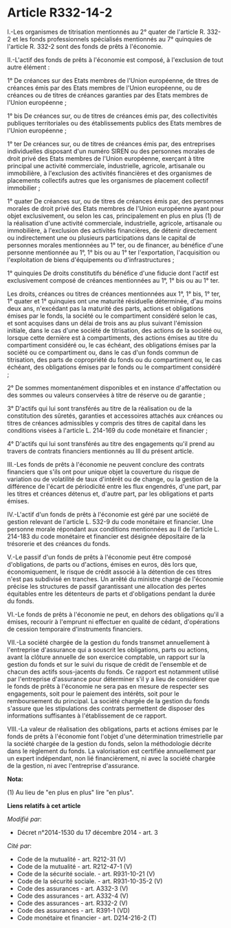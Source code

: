 # Article R332-14-2

I.-Les organismes de titrisation mentionnés au 2° quater de l'article R. 332-2 et les fonds professionnels spécialisés
mentionnés au 7° quinquies de l'article R. 332-2 sont des fonds de prêts à l'économie. 

II.-L'actif des fonds de prêts à l'économie est composé, à l'exclusion de tout autre élément : 

1° De créances sur des Etats membres de l'Union européenne, de titres de créances émis par des Etats membres de l'Union
européenne, ou de créances ou de titres de créances garanties par des Etats membres de l'Union européenne ; 

1° bis De créances sur, ou de titres de créances émis par, des collectivités publiques territoriales ou des établissements
publics des Etats membres de l'Union européenne ; 

1° ter De créances sur, ou de titres de créances émis par, des entreprises individuelles disposant d'un numéro SIREN ou des
personnes morales de droit privé des Etats membres de l'Union européenne, exerçant à titre principal une activité
commerciale, industrielle, agricole, artisanale ou immobilière, à l'exclusion des activités financières et des organismes de
placements collectifs autres que les organismes de placement collectif immobilier ; 

1° quater De créances sur, ou de titres de créances émis par, des personnes morales de droit privé des Etats membres de
l'Union européenne ayant pour objet exclusivement, ou selon les cas, principalement en plus en plus (1) de la réalisation
d'une activité commerciale, industrielle, agricole, artisanale ou immobilière, à l'exclusion des activités financières, de
détenir directement ou indirectement une ou plusieurs participations dans le capital de personnes morales mentionnées au 1°
ter, ou de financer, au bénéfice d'une personne mentionnée au 1°, 1° bis ou au 1° ter l'exportation, l'acquisition ou
l'exploitation de biens d'équipements ou d'infrastructures ; 

1° quinquies De droits constitutifs du bénéfice d'une fiducie dont l'actif est exclusivement composé de créances mentionnées
au 1°, 1° bis ou au 1° ter. 

Les droits, créances ou titres de créances mentionnées aux 1°, 1° bis, 1° ter, 1° quater et 1° quinquies ont une maturité
résiduelle déterminée, d'au moins deux ans, n'excédant pas la maturité des parts, actions et obligations émises par le fonds,
la société ou le compartiment considéré selon le cas, et sont acquises dans un délai de trois ans au plus suivant l'émission
initiale, dans le cas d'une société de titrisation, des actions de la société ou, lorsque cette dernière est à compartiments,
des actions émises au titre du compartiment considéré ou, le cas échéant, des obligations émises par la société ou ce
compartiment ou, dans le cas d'un fonds commun de titrisation, des parts de copropriété du fonds ou du compartiment ou, le
cas échéant, des obligations émises par le fonds ou le compartiment considéré ; 

2° De sommes momentanément disponibles et en instance d'affectation ou des sommes ou valeurs conservées à titre de réserve ou
de garantie ; 

3° D'actifs qui lui sont transférés au titre de la réalisation ou de la constitution des sûretés, garanties et accessoires
attachés aux créances ou titres de créances admissibles y compris des titres de capital dans les conditions visées à
l'article L. 214-169 du code monétaire et financier ; 

4° D'actifs qui lui sont transférés au titre des engagements qu'il prend au travers de contrats financiers mentionnés au III
du présent article. 

III.-Les fonds de prêts à l'économie ne peuvent conclure des contrats financiers que s'ils ont pour unique objet la
couverture du risque de variation ou de volatilité de taux d'intérêt ou de change, ou la gestion de la différence de l'écart
de périodicité entre les flux engendrés, d'une part, par les titres et créances détenus et, d'autre part, par les obligations
et parts émises. 

IV.-L'actif d'un fonds de prêts à l'économie est géré par une société de gestion relevant de l'article L. 532-9 du code
monétaire et financier. Une personne morale répondant aux conditions mentionnées au II de l'article L. 214-183 du code
monétaire et financier est désignée dépositaire de la trésorerie et des créances du fonds. 

V.-Le passif d'un fonds de prêts à l'économie peut être composé d'obligations, de parts ou d'actions, émises en euros, dès
lors que, économiquement, le risque de crédit associé à la détention de ces titres n'est pas subdivisé en tranches. Un arrêté
du ministre chargé de l'économie précise les structures de passif garantissant une allocation des pertes équitables entre les
détenteurs de parts et d'obligations pendant la durée du fonds. 

VI.-Le fonds de prêts à l'économie ne peut, en dehors des obligations qu'il a émises, recourir à l'emprunt ni effectuer en
qualité de cédant, d'opérations de cession temporaire d'instruments financiers. 

VII.-La société chargée de la gestion du fonds transmet annuellement à l'entreprise d'assurance qui a souscrit les
obligations, parts ou actions, avant la clôture annuelle de son exercice comptable, un rapport sur la gestion du fonds et sur
le suivi du risque de crédit de l'ensemble et de chacun des actifs sous-jacents du fonds. Ce rapport est notamment utilisé
par l'entreprise d'assurance pour déterminer s'il y a lieu de considérer que le fonds de prêts à l'économie ne sera pas en
mesure de respecter ses engagements, soit pour le paiement des intérêts, soit pour le remboursement du principal. La société
chargée de la gestion du fonds s'assure que les stipulations des contrats permettent de disposer des informations suffisantes
à l'établissement de ce rapport. 

VIII.-La valeur de réalisation des obligations, parts et actions émises par le fonds de prêts à l'économie font l'objet d'une
détermination trimestrielle par la société chargée de la gestion du fonds, selon la méthodologie décrite dans le règlement du
fonds. La valorisation est certifiée annuellement par un expert indépendant, non lié financièrement, ni avec la société
chargée de la gestion, ni avec l'entreprise d'assurance.

**Nota:**

(1) Au lieu de "en plus en plus" lire "en plus".

**Liens relatifs à cet article**

_Modifié par_:

  - Décret n°2014-1530 du 17 décembre 2014 - art. 3

_Cité par_:

  - Code de la mutualité - art. R212-31 (V)
  - Code de la mutualité - art. R212-47-1 (V)
  - Code de la sécurité sociale. - art. R931-10-21 (V)
  - Code de la sécurité sociale. - art. R931-10-35-2 (V)
  - Code des assurances - art. A332-3 (V)
  - Code des assurances - art. A332-4 (V)
  - Code des assurances - art. R332-2 (V)
  - Code des assurances - art. R391-1 (VD)
  - Code monétaire et financier - art. D214-216-2 (T)
